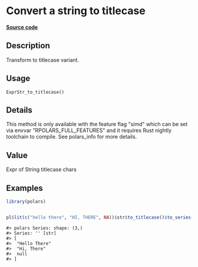
# Convert a string to titlecase

[**Source code**](https://github.com/pola-rs/r-polars/tree/main/R/expr__string.R#L275)

## Description

Transform to titlecase variant.

## Usage

<pre><code class='language-R'>ExprStr_to_titlecase()
</code></pre>

## Details

This method is only available with the feature flag "simd" which can be
set via envvar "RPOLARS_FULL_FEATURES" and it requires Rust nightly
toolchain to compile. See polars_info for more details.

## Value

Expr of String titlecase chars

## Examples

``` r
library(polars)


pl$lit(c("hello there", "HI, THERE", NA))$str$to_titlecase()$to_series()
```

    #> polars Series: shape: (3,)
    #> Series: '' [str]
    #> [
    #>  "Hello There"
    #>  "Hi, There"
    #>  null
    #> ]
